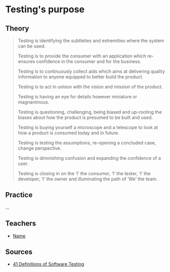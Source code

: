 # Testing's purpose

## Theory

> Testing is identifying the subtleties and extremities where the system can be used.
>
> Testing is to provide the consumer with an application which re-ensures confidence in the consumer and for the business.
>
> Testing is to continuously collect aids which aims at delivering quality information to anyone equipped to better build the product.
>
> Testing is to act in unison with the vision and mission of the product.
>
> Testing is having an eye for details however miniature or magnanimous.
>
> Testing is questioning, challenging, being biased and up-rooting the biases about how the product is presumed to be built and used.
>
> Testing is buying yourself a microscope and a telescope to look at how a product is consumed today and in future.
>
> Testing is testing the assumptions, re-opening a concluded case, change perspective.
>
> Testing is diminishing confusion and expanding the confidence of a user.
>
> Testing is closing in on the ‘I’ the consumer, ‘I’ the tester, ‘I’ the developer, ‘I’ the owner and illuminating the path of ‘We’ the team.





## Practice

...

## Teachers

- [Name](#link)

## Sources

- [41 Definitions of Software Testing](https://chroniclesoftesting.blogspot.pt/2017/11/41-definitions-of-software-testing.html)
